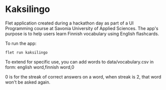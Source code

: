 # Kaksilingo

Flet application created during a hackathon day as part of a UI Programming course at Savonia University of Applied Sciences. The app's purpose is to help users learn Finnish vocabulary using English flashcards.

To run the app:

```
flet run kaksilingo
```

To extend for specific use, you can add words to data/vocabulary.csv in form: english word,finnish word,0

0 is for the streak of correct answers on a word, when streak is 2, that word won't be asked again.
